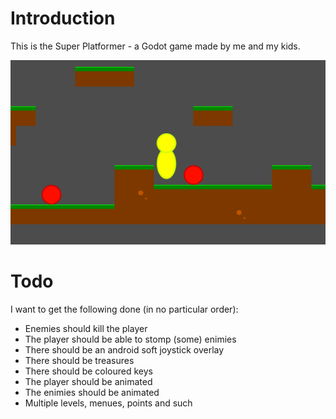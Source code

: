 # Introduction

This is the Super Platformer - a Godot game made by me and my kids.

![alt text](screenshots/gameplay.png "Gameplay")


# Todo

I want to get the following done (in no particular order):

- Enemies should kill the player
- The player should be able to stomp (some) enimies
- There should be an android soft joystick overlay
- There should be treasures
- There should be coloured keys
- The player should be animated
- The enimies should be animated
- Multiple levels, menues, points and such
